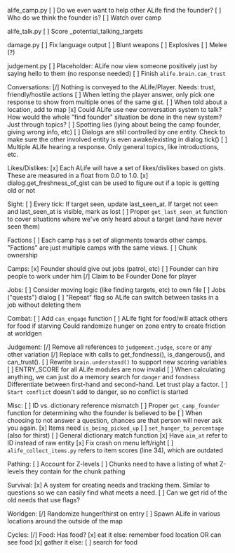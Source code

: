 alife_camp.py
	[ ] Do we even want to help other ALife find the founder?
	[ ] Who do we think the founder is?
	[ ] Watch over camp

alife_talk.py
	[ ] Score _potential_talking_targets
	
damage.py
	[ ] Fix language output
	[ ] Blunt weapons
	[ ] Explosives
	[ ] Melee (?)
	
judgement.py
	[ ] Placeholder: ALife now view someone positively just by saying hello to them (no response needed)
	[ ] Finish `alife.brain.can_trust`

Conversations:
	[/] Nothing is conveyed to the ALife/Player. Needs: trust, friendly/hostile actions
	[ ] When letting the player answer, only pick one response to show from multiple ones of the same gist.
	[ ] When told about a location, add to map
	[x] Could ALife use new conversation system to talk?
			How would the whole "find founder" situation be done in the new system? Just through topics?
	[ ] Spotting lies (lying about being the camp founder, giving wrong info, etc)
	[ ] Dialogs are still controlled by one entity. Check to make sure the other involved entity is even awake/existing in dialog.tick()
	[ ] Multiple ALife hearing a response. Only general topics, like introductions, etc.

Likes/Dislikes:
	[x] Each ALife will have a set of likes/dislikes based on gists. These are measured in a float from 0.0 to 1.0.
	[x] dialog.get_freshness_of_gist can be used to figure out if a topic is getting old or not

Sight:
	[ ] Every tick: If target seen, update last_seen_at. If target not seen and last_seen_at is visible, mark as lost
	[ ] Proper `get_last_seen_at` function to cover situations where we've only heard about a target (and have never seen them)

Factions
	[ ] Each camp has a set of alignments towards other camps. "Factions" are just multiple camps with the same views.
	[ ] Chunk ownership

Camps:
	[x] Founder should give out jobs (patrol, etc)
	[ ] Founder can hire people to work under him
	[/] Claim to be Founder
		Done for player

Jobs:
	[ ] Consider moving logic (like finding targets, etc) to own file
	[ ] Jobs ("quests") dialog
	[ ] "Repeat" flag so ALife can switch between tasks in a job without deleting them

Combat:
	[ ] Add `can_engage` function
	[ ] ALife fight for food/will attack others for food if starving
			Could randomize hunger on zone entry to create friction at worldgen

Judgement:
	[/] Remove all references to `judgement.judge`, `score` or any other variation
		[/] Replace with calls to get_fondness(), is_dangerous(), and can_trust().
	[ ] Rewrite `brain.understand()` to support new scoring variables
	[ ] ENTRY_SCORE for all ALife modules are now invalid
	[ ] When calculating anything, we can just do a memory search for `danger` and `fondness`
		Differentiate between first-hand and second-hand. Let trust play a factor.
	[ ] `Start conflict` doesn't add to danger, so no conflict is started

Misc:
	[ ] ID vs. dictionary reference mismatch
	[ ] Proper `get_camp_founder` function for determining who the founder is believed to be
	[ ] When choosing to not answer a question, chances are that person will never ask you again.
	[x] Items need `is_being_picked_up`
	[ ] `set_hunger_to_percentage` (also for thirst)
	[ ] General dictionary match function
	[x] Have `aim_at` refer to ID instead of raw entity
	[x] Fix crash on menu left/right
	[ ] `alife_collect_items.py` refers to item scores (line 34), which are outdated

Pathing:
	[ ] Account for Z-levels
	[ ] Chunks need to have a listing of what Z-levels they contain for the chunk pathing

Survival:
	[x] A system for creating needs and tracking them. Similar to questions so we can easily find what meets a need.
		[ ] Can we get rid of the old needs that use flags?

Worldgen:
	[/] Randomize hunger/thirst on entry
	[ ] Spawn ALife in various locations around the outside of the map

Cycles:
	[/] Food:
			Has food?
				[x] eat it
			else:
				remember food location OR can see food
					[x] gather it
				else:
					[ ] search for food
